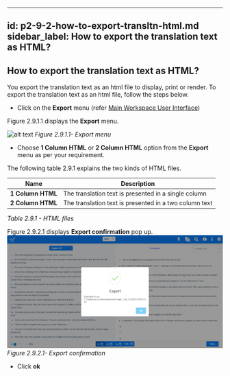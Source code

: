 ---
id: p2-9-2-how-to-export-transltn-html.md
sidebar_label: How to export the translation text as HTML?
--------
## How to export the translation text as HTML?
You export the translation text as an html file to display, print or render. To export the translation text as an html file, follow the steps below.

* Click on the **Export** menu (refer [Main Workspace User Interface](../..\Part-1\Getting-Started\Autographa-Live-User-Interface-Overview\p1-2-2-main-wrkspace-ui.md))

Figure 2.9.1.1  displays the **Export** menu. 

![alt text](../../../static\AutographaLiveImages\Export-translation-text\export-menu-fig-2.9.1.1.jpg 'Export menu')
_Figure 2.9.1.1- Export menu_

* Choose **1 Column HTML** or **2 Column HTML** option from the **Export** menu as per your requirement.

The following table 2.9.1 explains the two kinds of HTML files.

|Name          | Description        |
|--------------|--------------------|    
|**1 Column HTML** | The translation text is presented in a single column |
|**2 Column HTML** | The translation text is presented in a two column text |
_Table 2.9.1 - HTML files_ 

Figure 2.9.2.1 displays **Export confirmation** pop up.
![alt text](../../../static\AutographaLiveImages\Export-translation-text\export-confirmation-fig-2.9.2.1.jpg 'Export confirmation')
_Figure 2.9.2.1- Export confirmation_

* Click **ok**
